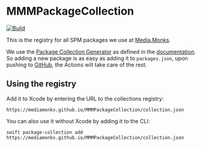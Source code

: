 # MMMPackageCollection

[![Build](https://github.com/mediamonks/MMMPackageCollection/workflows/Build/badge.svg)](https://github.com/mediamonks/MMMPackageCollection/actions?query=workflow%3ABuild)

This is the registry for all SPM packages we use at [Media.Monks](https://media.monks.com).

We use the [Package Collection Generator](https://github.com/apple/swift-package-collection-generator/tree/main/Sources/PackageCollectionGenerator) as defined in the [documentation](https://www.swift.org/blog/package-collections/#rolling-your-own-collection). So adding a new package is as easy as adding it to `packages.json`, upon pushing to
[GitHub](), the Actions will take care of the rest.

## Using the registry

Add it to Xcode by entering the URL to the collections registry:

```
https://mediamonks.github.io/MMMPackageCollection/collection.json
```

You can also use it without Xcode by adding it to the CLI:

```
swift package-collection add https://mediamonks.github.io/MMMPackageCollection/collection.json
```

